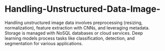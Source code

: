 # Handling-Unstructured-Data-Image-
Handling unstructured image data involves preprocessing (resizing, normalization), feature extraction with CNNs, and leveraging metadata. Storage is managed with NoSQL databases or cloud services. Deep learning models process tasks like classification, detection, and segmentation for various applications.
